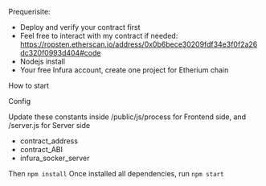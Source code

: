 Prequerisite:
- Deploy and verify your contract first
- Feel free to interact with my contract if needed: https://ropsten.etherscan.io/address/0x0b6bece30209fdf34e3f0f2a26dc320f0993d404#code
- Nodejs install
- Your free Infura account, create one project for Etherium chain


How to start

Config

Update these constants inside /public/js/process for Frontend side, and /server.js for Server side
- contract_address
- contract_ABI
- infura_socker_server

Then `npm install`
Once installed all dependencies, run `npm start`